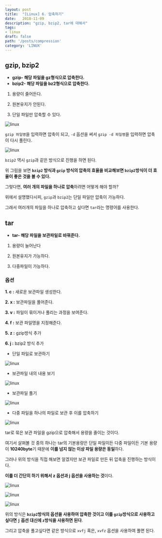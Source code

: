 ```yaml
---
layout: post
title:  "[Linux] 6. 압축하기"
date:   2018-11-09
description: "gzip, bzip2, tar에 대해서"
tags:
- linux
draft: false
path: '/posts/compression'
category: 'LINUX'
---
```


## gzip, bzip2



* **gzip- 해당 파일을 gz형식으로 압축한다.**
* **bzip2- 해당 파일을 bz2형식으로 압축한다.**
 


1. 용량이 줄어든다.

2. 원본유지가 안된다.

3. 단일 파일만 압축할 수 있다.



![linux](/assets/img/linux_gzip.png)




`gzip 파일명`을 입력하면 압축이 되고, `-d` 옵션을 써서 `gzip -d 파일명`을 입력하면 압축이 다시 풀린다.



![linux](/assets/img/linux_bzip2.png)



`bzip2` 역시 `gzip`과 같은 방식으로 진행을 하면 된다.

위 그림을 보면 **`bzip2` 방식과 `gzip` 방식의 압축의 효율을 비교해보면 `bzip2`방식이 더 효율이 좋은 것을 볼 수 있다.**    

그렇다면, **여러 개의 파일을 하나로 압축**하려면 어떻게 해야 할까?

위에서 설명했다시피, `gzip`과 `bzip2`는 단일 파일만 압축이 가능하다.

그래서 여러개의 파일을 하나로 압축하고 싶다면 `tar`라는 명령어를 사용한다.

## tar



* **tar- 해당 파일을 보관파일로 바꿔준다.**



1. 용량이 늘어난다

2. 원본유지가 가능하다.

3. 다중파일이 가능하다.

### 옵션

**1. c :** 새로운 보관파일 생성한다.

**2. x :** 보관파일을 풀어준다.

**3. v :** 파일이 묶이거나 풀리는 과정을 보여준다.

**4. f :** 보관 파일명을 지정해준다.

**5. z :** gzip방식 추가

**6. j :** bzip2 방식 추가



- 단일 파일로 보관하기

![linux](/assets/img/linux_tar1.png)



- 보관파일 내의 내용 보기

![linux](/assets/img/linux_tar2.png)



- 보관파일 풀기

![linux](/assets/img/linux_tar3.png)



- 다중 파일을 하나의 파일로 보관 후 이를 압축하기

![linux](/assets/img/linux_tar4.png)

tar로 묶은 보관 파일을 gzip으로 압축해서 용량을 줄이는 것이다.

여기서 살펴볼 것 중의 하나는 tar의 기본용량은 단일 파일이든 다중 파일이든 기본 용량이 **10240byte**기 때문에 **이를 넘지 않는 이상 파일 용량은 동일**하다.


그러나 위의 방식을 직접 해보면 알겠지만 보관 파일로 만든 뒤 압축을 진행하는 방식이다.

**이를 더 간단히 하기 위해서 z 옵션과 j 옵션을 사용하는 것**이다.



![linux](/assets/img/linux_tar5.png)

![linux](/assets/img/linux_tar6.png)

![linux](/assets/img/linux_tar7.png)



위의 방식은 **`bzip2`방식의 옵션을 사용하여 압축한 것이고 이를 `gzip`방식으로 사용하고 싶다면 `j` 옵션 대신에 `z`방식을 사용하면 된다**.

그리고 압축을 풀고싶다면 같은 방식으로 `xvfj` 혹은, `xvfz` 옵션을 사용하여 풀면 된다.
